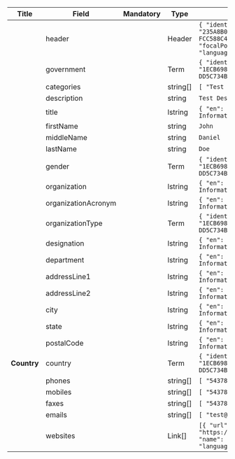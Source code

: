 <script setup>
import { useClearingHouse } from "@/utils/composables"
</script>

<table class="schema-table" style="table-layout: fixed; width: 100%;">
  <thead>
    <tr>
      <th>Title</th>
      <th>Field</th>
      <th>Mandatory</th>
      <th>Type</th>
      <th>Example</th>
    </tr>
  </thead>
  <tbody>
    <tr>
      <td></td>
      <td>header</td>
      <td></td>
      <td>Header</td>
      <td><code>{ "identifier": "235A8B00-A995-5F7A-E827-FCC588C49C20", "schema": "focalPoint", "languages": ["en"] }</code></td>
    </tr>
    <tr>
      <td></td>
      <td>government</td>
      <td></td>
      <td>Term</td>
      <td><code>{ "identifier": "1ECB698D-3F3D-41BC-BEBD-DD5C734BCDCF" }</code></td>
    </tr>
    <tr>
      <td></td>
      <td>categories</td>
      <td></td>
      <td>string[]</td>
      <td><code>[ "Test Category" ]</code></td>
    </tr>
    <tr>
      <td></td>
      <td>description</td>
      <td></td>
      <td>string</td>
      <td><code>Test Description</code></td>
    </tr>
    <tr>
      <td></td>
      <td>title</td>
      <td></td>
      <td>lstring</td>
      <td><code>{ "en": "Test Information" }</code></td>
    </tr>
    <tr>
      <td></td>
      <td>firstName</td>
      <td></td>
      <td>string</td>
      <td><code>John</code></td>
    </tr>
    <tr>
      <td></td>
      <td>middleName</td>
      <td></td>
      <td>string</td>
      <td><code>Daniel</code></td>
    </tr>
    <tr>
      <td></td>
      <td>lastName</td>
      <td></td>
      <td>string</td>
      <td><code>Doe</code></td>
    </tr>
    <tr>
      <td></td>
      <td>gender</td>
      <td></td>
      <td>Term</td>
      <td><code>{ "identifier": "1ECB698D-3F3D-41BC-BEBD-DD5C734BCDCF" }</code></td>
    </tr>
    <tr>
      <td></td>
      <td>organization</td>
      <td></td>
      <td>lstring</td>
      <td><code>{ "en": "Test Information" }</code></td>
    </tr>
    <tr>
      <td></td>
      <td>organizationAcronym</td>
      <td></td>
      <td>lstring</td>
      <td><code>{ "en": "Test Information" }</code></td>
    </tr>
    <tr>
      <td></td>
      <td>organizationType</td>
      <td></td>
      <td>Term</td>
      <td><code>{ "identifier": "1ECB698D-3F3D-41BC-BEBD-DD5C734BCDCF" }</code></td>
    </tr>
    <tr>
      <td></td>
      <td>designation</td>
      <td></td>
      <td>lstring</td>
      <td><code>{ "en": "Test Information" }</code></td>
    </tr>
    <tr>
      <td></td>
      <td>department</td>
      <td></td>
      <td>lstring</td>
      <td><code>{ "en": "Test Information" }</code></td>
    </tr>
    <tr>
      <td></td>
      <td>addressLine1</td>
      <td></td>
      <td>lstring</td>
      <td><code>{ "en": "Test Information" }</code></td>
    </tr>
    <tr>
      <td></td>
      <td>addressLine2</td>
      <td></td>
      <td>lstring</td>
      <td><code>{ "en": "Test Information" }</code></td>
    </tr>
    <tr>
      <td></td>
      <td>city</td>
      <td></td>
      <td>lstring</td>
      <td><code>{ "en": "Test Information" }</code></td>
    </tr>
    <tr>
      <td></td>
      <td>state</td>
      <td></td>
      <td>lstring</td>
      <td><code>{ "en": "Test Information" }</code></td>
    </tr>
    <tr>
      <td></td>
      <td>postalCode</td>
      <td></td>
      <td>lstring</td>
      <td><code>{ "en": "Test Information" }</code></td>
    </tr>
    <tr>
      <td><strong><a :href="`/${useClearingHouse().name.value}/thesaurus/general/countries`">Country</a></strong></td>
      <td>country</td>
      <td></td>
      <td>Term</td>
      <td><code>{ "identifier": "1ECB698D-3F3D-41BC-BEBD-DD5C734BCDCF" }</code></td>
    </tr>
    <tr>
      <td></td>
      <td>phones</td>
      <td></td>
      <td>string[]</td>
      <td><code>[ "5437897410" ]</code></td>
    </tr>
    <tr>
      <td></td>
      <td>mobiles</td>
      <td></td>
      <td>string[]</td>
      <td><code>[ "5437897410" ]</code></td>
    </tr>
    <tr>
      <td></td>
      <td>faxes</td>
      <td></td>
      <td>string[]</td>
      <td><code>[ "5437897410" ]</code></td>
    </tr>
    <tr>
      <td></td>
      <td>emails</td>
      <td></td>
      <td>string[]</td>
      <td><code>[ "test@email.com" ]</code></td>
    </tr>
    <tr>
      <td></td>
      <td>websites</td>
      <td></td>
      <td>Link[]</td>
      <td><code>[{ "url": "https://www.google.com", "name": "Google", "language": "en" }]</code></td>
    </tr>
  </tbody>
</table>
